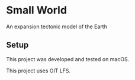 # Small World

An expansion tectonic model of the Earth

## Setup

This project was developed and tested on macOS.

This project uses GIT LFS.
